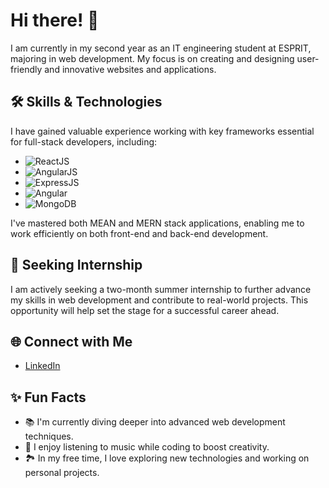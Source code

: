 # Hi there! 👋

I am currently in my second year as an IT engineering student at ESPRIT, majoring in web development. My focus is on creating and designing user-friendly and innovative websites and applications. 

## 🛠️ Skills & Technologies

I have gained valuable experience working with key frameworks essential for full-stack developers, including:
- ![ReactJS](https://img.shields.io/badge/-ReactJS-61DAFB?logo=react&logoColor=white&style=for-the-badge&labelColor=black&logoWidth=20)
- ![AngularJS](https://img.shields.io/badge/-AngularJS-DD0031?logo=angular&logoColor=white&style=for-the-badge&labelColor=black&logoWidth=20)
- ![ExpressJS](https://img.shields.io/badge/-ExpressJS-000000?logo=express&logoColor=white&style=for-the-badge&labelColor=black&logoWidth=20)
- ![Angular](https://img.shields.io/badge/-Angular-DD0031?logo=angular&logoColor=white&style=for-the-badge&labelColor=black&logoWidth=20)
- ![MongoDB](https://img.shields.io/badge/-MongoDB-47A248?logo=mongodb&logoColor=white&style=for-the-badge&labelColor=black&logoWidth=20)

I've mastered both MEAN and MERN stack applications, enabling me to work efficiently on both front-end and back-end development.

## 🚀 Seeking Internship

I am actively seeking a two-month summer internship to further advance my skills in web development and contribute to real-world projects. This opportunity will help set the stage for a successful career ahead.

## 🌐 Connect with Me

- [LinkedIn]([https://www.linkedin.com/in/yourlinkedin](https://www.linkedin.com/in/samar-rebhi/))


## ✨ Fun Facts

- 📚 I'm currently diving deeper into advanced web development techniques.
- 🎵 I enjoy listening to music while coding to boost creativity.
- 🏞️ In my free time, I love exploring new technologies and working on personal projects.
